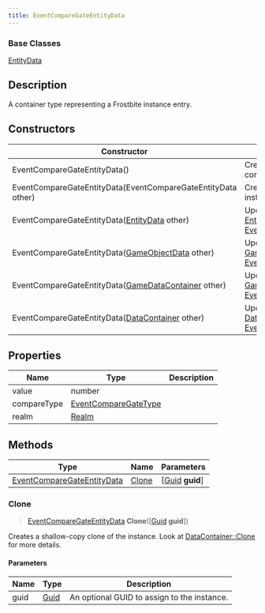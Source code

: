 ```yaml
---
title: EventCompareGateEntityData
---
```

### Base Classes

[EntityData](/vext/ref/fb/entitydata/)

## Description

A container type representing a Frostbite instance entry.

## Constructors

| Constructor                                                                           | Description                                                                                                                                 |
| ------------------------------------------------------------------------------------- | ------------------------------------------------------------------------------------------------------------------------------------------- |
| EventCompareGateEntityData()                                                          | Create a new instance of this container type.                                                                                               |
| EventCompareGateEntityData(EventCompareGateEntityData other)                          | Create a reference copy of an instance of the same type.                                                                                    |
| EventCompareGateEntityData([EntityData](/vext/ref/fb/entitydata/) other)                            | Upcast an instance of type [EntityData](/vext/ref/fb/entitydata/) to [EventCompareGateEntityData](/vext/ref/fb/eventcomparegateentitydata/).                            |
| EventCompareGateEntityData([GameObjectData](/vext/ref/fb/gameobjectdata/) other)                    | Upcast an instance of type [GameObjectData](/vext/ref/fb/gameobjectdata/) to [EventCompareGateEntityData](/vext/ref/fb/eventcomparegateentitydata/).                    |
| EventCompareGateEntityData([GameDataContainer](/vext/ref/fb/gamedatacontainer/) other)              | Upcast an instance of type [GameDataContainer](/vext/ref/fb/gamedatacontainer/) to [EventCompareGateEntityData](/vext/ref/fb/eventcomparegateentitydata/).              |
| EventCompareGateEntityData([DataContainer](/vext/ref/shared/class/datacontainer) other) | Upcast an instance of type [DataContainer](/vext/ref/shared/class/datacontainer) to [EventCompareGateEntityData](/vext/ref/fb/eventcomparegateentitydata/). |

## Properties

| Name        | Type                                         | Description |
| ----------- | -------------------------------------------- | ----------- |
| value       | number                                       |             |
| compareType | [EventCompareGateType](/vext/ref/fb/eventcomparegatetype/) |             |
| realm       | [Realm](/vext/ref/fb/realm/)                               |             |

## Methods

| Type                                                     | Name            | Parameters                                     |
| -------------------------------------------------------- | --------------- | ---------------------------------------------- |
| [EventCompareGateEntityData](/vext/ref/fb/eventcomparegateentitydata/) | [Clone](#clone) | \[[Guid](/vext/ref/shared/class/guid) **guid**\] |

### Clone

> [EventCompareGateEntityData](/vext/ref/fb/eventcomparegateentitydata/) **Clone**(\[[Guid](/vext/ref/shared/class/guid) **guid**\])

Creates a shallow-copy clone of the instance. Look at [DataContainer::Clone](/vext/ref/shared/class/datacontainer#clone) for more details.

#### Parameters

| Name | Type         | Description                                 |
| ---- | ------------ | ------------------------------------------- |
| guid | [Guid](/vext/ref/shared/class/guid/) | An optional GUID to assign to the instance. |
